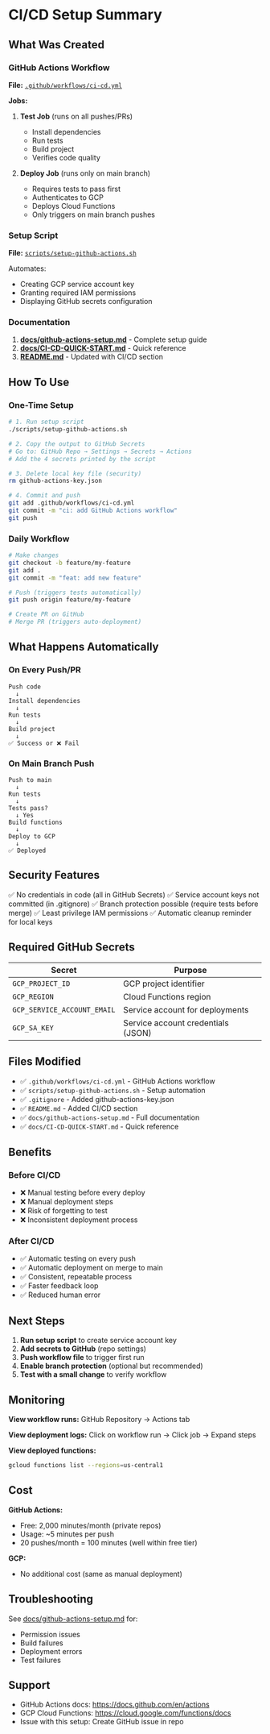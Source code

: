# CI/CD Setup Summary

## What Was Created

### GitHub Actions Workflow
**File:** [`.github/workflows/ci-cd.yml`](.github/workflows/ci-cd.yml)

**Jobs:**
1. **Test Job** (runs on all pushes/PRs)
   - Install dependencies
   - Run tests
   - Build project
   - Verifies code quality

2. **Deploy Job** (runs only on main branch)
   - Requires tests to pass first
   - Authenticates to GCP
   - Deploys Cloud Functions
   - Only triggers on main branch pushes

### Setup Script
**File:** [`scripts/setup-github-actions.sh`](scripts/setup-github-actions.sh)

Automates:
- Creating GCP service account key
- Granting required IAM permissions
- Displaying GitHub secrets configuration

### Documentation
1. **[docs/github-actions-setup.md](docs/github-actions-setup.md)** - Complete setup guide
2. **[docs/CI-CD-QUICK-START.md](docs/CI-CD-QUICK-START.md)** - Quick reference
3. **[README.md](README.md)** - Updated with CI/CD section

## How To Use

### One-Time Setup

```bash
# 1. Run setup script
./scripts/setup-github-actions.sh

# 2. Copy the output to GitHub Secrets
# Go to: GitHub Repo → Settings → Secrets → Actions
# Add the 4 secrets printed by the script

# 3. Delete local key file (security)
rm github-actions-key.json

# 4. Commit and push
git add .github/workflows/ci-cd.yml
git commit -m "ci: add GitHub Actions workflow"
git push
```

### Daily Workflow

```bash
# Make changes
git checkout -b feature/my-feature
git add .
git commit -m "feat: add new feature"

# Push (triggers tests automatically)
git push origin feature/my-feature

# Create PR on GitHub
# Merge PR (triggers auto-deployment)
```

## What Happens Automatically

### On Every Push/PR
```
Push code
  ↓
Install dependencies
  ↓
Run tests
  ↓
Build project
  ↓
✅ Success or ❌ Fail
```

### On Main Branch Push
```
Push to main
  ↓
Run tests
  ↓
Tests pass?
  ↓ Yes
Build functions
  ↓
Deploy to GCP
  ↓
✅ Deployed
```

## Security Features

✅ No credentials in code (all in GitHub Secrets)
✅ Service account keys not committed (in .gitignore)
✅ Branch protection possible (require tests before merge)
✅ Least privilege IAM permissions
✅ Automatic cleanup reminder for local keys

## Required GitHub Secrets

| Secret | Purpose |
|--------|---------|
| `GCP_PROJECT_ID` | GCP project identifier |
| `GCP_REGION` | Cloud Functions region |
| `GCP_SERVICE_ACCOUNT_EMAIL` | Service account for deployments |
| `GCP_SA_KEY` | Service account credentials (JSON) |

## Files Modified

- ✅ `.github/workflows/ci-cd.yml` - GitHub Actions workflow
- ✅ `scripts/setup-github-actions.sh` - Setup automation
- ✅ `.gitignore` - Added github-actions-key.json
- ✅ `README.md` - Added CI/CD section
- ✅ `docs/github-actions-setup.md` - Full documentation
- ✅ `docs/CI-CD-QUICK-START.md` - Quick reference

## Benefits

### Before CI/CD
- ❌ Manual testing before every deploy
- ❌ Manual deployment steps
- ❌ Risk of forgetting to test
- ❌ Inconsistent deployment process

### After CI/CD
- ✅ Automatic testing on every push
- ✅ Automatic deployment on merge to main
- ✅ Consistent, repeatable process
- ✅ Faster feedback loop
- ✅ Reduced human error

## Next Steps

1. **Run setup script** to create service account key
2. **Add secrets to GitHub** (repo settings)
3. **Push workflow file** to trigger first run
4. **Enable branch protection** (optional but recommended)
5. **Test with a small change** to verify workflow

## Monitoring

**View workflow runs:**
GitHub Repository → Actions tab

**View deployment logs:**
Click on workflow run → Click job → Expand steps

**View deployed functions:**
```bash
gcloud functions list --regions=us-central1
```

## Cost

**GitHub Actions:**
- Free: 2,000 minutes/month (private repos)
- Usage: ~5 minutes per push
- 20 pushes/month = 100 minutes (well within free tier)

**GCP:**
- No additional cost (same as manual deployment)

## Troubleshooting

See [docs/github-actions-setup.md](docs/github-actions-setup.md#troubleshooting) for:
- Permission issues
- Build failures
- Deployment errors
- Test failures

## Support

- GitHub Actions docs: https://docs.github.com/en/actions
- GCP Cloud Functions: https://cloud.google.com/functions/docs
- Issue with this setup: Create GitHub issue in repo
